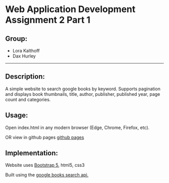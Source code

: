 # Web Application Development Assignment 2 Part 1
## Group:
+ Lora Kalthoff
+ Dax Hurley
---
## Description:

A simple website to search google books by keyword. Supports pagination and displays book thumbnails, title, author, publisher, published year, page count and categories.

## Usage:
Open index.html in any modern browser (Edge, Chrome, Firefox, etc).

OR view in github pages [github pages](https://dax-orion.github.io/web_apps_assignment_2_p1)

## Implementation:
Website uses [Bootstrap 5](https://getbootstrap.com/), html5, css3

Built using the [google books search api.](https://developers.google.com/books)
